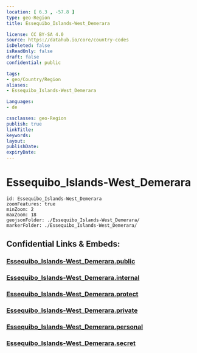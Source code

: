```yaml
---
location: [ 6.3 , -57.8 ] 
type: geo-Region
title: Essequibo_Islands-West_Demerara

license: CC BY-SA 4.0
source: https://datahub.io/core/country-codes
isDeleted: false
isReadOnly: false
draft: false
confidential: public

tags:
- geo/Country/Region
aliases:
- Essequibo_Islands-West_Demerara

Languages:
- de

cssclasses: geo-Region
publish: true
linkTitle: 
keywords: 
layout: 
publishDate: 
expiryDate: 
---
```


# Essequibo_Islands-West_Demerara

```leaflet
id: Essequibo_Islands-West_Demerara
zoomFeatures: true 
minZoom: 2 
maxZoom: 18
geojsonFolder: ./Essequibo_Islands-West_Demerara/
markerFolder: ./Essequibo_Islands-West_Demerara/
```


## Confidential Links & Embeds: 

### [Essequibo_Islands-West_Demerara.public](/_public/\Earth\Continent\America~South\Guyana\Regions~GuyanaEssequibo_Islands-West_Demerara.public.md) 

### [Essequibo_Islands-West_Demerara.internal](/_internal/\Earth\Continent\America~South\Guyana\Regions~GuyanaEssequibo_Islands-West_Demerara.internal.md) 

### [Essequibo_Islands-West_Demerara.protect](/_protect/\Earth\Continent\America~South\Guyana\Regions~GuyanaEssequibo_Islands-West_Demerara.protect.md) 

### [Essequibo_Islands-West_Demerara.private](/_private/\Earth\Continent\America~South\Guyana\Regions~GuyanaEssequibo_Islands-West_Demerara.private.md) 

### [Essequibo_Islands-West_Demerara.personal](/_personal/\Earth\Continent\America~South\Guyana\Regions~GuyanaEssequibo_Islands-West_Demerara.personal.md) 

### [Essequibo_Islands-West_Demerara.secret](/_secret/\Earth\Continent\America~South\Guyana\Regions~GuyanaEssequibo_Islands-West_Demerara.secret.md)

